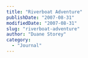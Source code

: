 ```yaml
---
title: "Riverboat Adventure"
publishDate: "2007-08-31"
modifiedDate: "2007-08-31"
slug: "riverboat-adventure"
author: "Duane Storey"
category:
  - "Journal"
---
```


